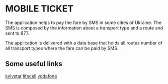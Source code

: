 MOBILE TICKET
=============

The application helps to pay the fare by SMS in some cities of Ukraine.
The SMS is composed by the information about a transport type and a route and sent to 877.

The application is delivered with a data base that holds all routes number of all transport types where the fare can be paid by SMS.

Some useful links
------------------
[kyivstar](https://kyivstar.ua/uk/mm/news-and-promotions/u-vinnyci-za-dopomogoyu-kyyivstar-zapustyly-servis-sms-oplaty-za-proyizd-v)
[lifecell](https://www.lifecell.ua/uk/mobilnij-zvyazok/korysni-poslugy/sms-kvytok/)
[vodafone](https://www.vodafone.ua/uk/privatnim-klientam/services/finance/sms-ticket)
